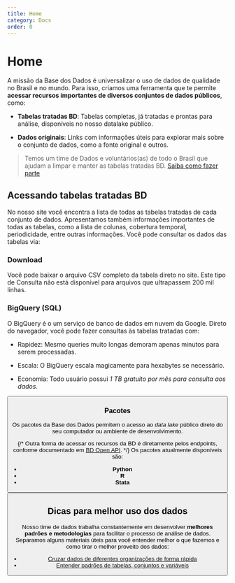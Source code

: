 ```yaml
---
title: Home
category: Docs
order: 0
---
```


# Home

A missão da Base dos Dados é universalizar o uso de dados de qualidade
no Brasil e no mundo. Para isso, criamos uma ferramenta que te permite **acessar
recursos importantes de diversos conjuntos de dados públicos**, como:

- **Tabelas tratadas BD**: Tabelas completas, já tratadas e prontas
  para análise, disponíveis no nosso datalake público.

- **Dados originais**: Links com informações úteis para explorar mais
  sobre o conjunto de dados, como a fonte original e outros.

> Temos um time de Dados e voluntários(as) de todo o Brasil que ajudam a limpar e manter as tabelas tratadas BD. [Saiba como fazer parte](colab_data)

## Acessando tabelas tratadas BD

No nosso site você encontra a lista de todas as tabelas tratadas de
cada conjunto de dados. Apresentamos também informações importantes de todas
as tabelas, como a lista de colunas, cobertura temporal, periodicidade, entre
outras informações. Você pode consultar os dados das tabelas via:

### Download

Você pode baixar o arquivo CSV completo da tabela direto no site. Este
tipo de Consulta não está disponível para arquivos que ultrapassem 200 mil linhas.

### BigQuery (SQL)

O BigQuery é o um serviço de banco de dados em nuvem da
Google. Direto do navegador, você pode fazer consultas às tabelas
tratadas com:

- Rapidez: Mesmo queries muito longas demoram apenas minutos para serem processadas.

- Escala: O BigQuery escala magicamente para hexabytes se necessário.

- Economia: Todo usuário possui *1 TB gratuito por mês para consulta
  aos dados*.

<Button
  href="/docs/access_data_bq"
  text="Aprenda"
/>

### Pacotes

Os pacotes da Base dos Dados permitem o acesso ao *data lake* público
direto do seu computador ou ambiente de desenvolvimento.

{/* Outra forma de acessar os recursos da BD é diretamente pelos endpoints, conforme
documentado em [BD Open API](https://basedosdados.org/openapi). */}
Os pacotes atualmente disponíveis são:

- **Python**
- **R**
- **Stata**

<Button
  href="/docs/access_data_packages"
  text="Aprenda"
/>

## Dicas para melhor uso dos dados

Nosso time de dados trabalha constantemente em desenvolver **melhores
padrões e metodologias** para facilitar o processo de análise de dados.
Separamos alguns materiais úteis para você entender melhor o que fazemos
e como tirar o melhor proveito dos dados:

- [Cruzar dados de diferentes organizações de forma rápida](tutorial_join_tables)
- [Entender padrões de tabelas, conjuntos e variáveis](style_data)
